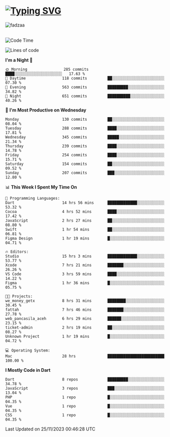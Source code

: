 
<h1 align="left"><a href="https://git.io/typing-svg"><img src="https://readme-typing-svg.demolab.com?font=Fira+Code&pause=1000&color=F7F7F7&random=false&width=600&lines=Hi+%F0%9F%91%8B%2C+I'm+Fattah+Anggit+Al+Dzakwan;Junior+Software+Developer+from+SMK+Raden+Umar+Said" alt="Typing SVG" /></a></h1>


<div align="left" display="flex"> 
  <img src="https://komarev.com/ghpvc/?username=fadzaa&label=Profile%20views&color=0e75b6&style=flat" alt="fadzaa" /> 
</div>

<br/>

<!--START_SECTION:waka-->
![Code Time](http://img.shields.io/badge/Code%20Time-105%20hrs%2041%20mins-blue)

![Lines of code](https://img.shields.io/badge/From%20Hello%20World%20I%27ve%20Written-294.3%20thousand%20lines%20of%20code-blue)

**I'm a Night 🦉** 

```text
🌞 Morning                285 commits         ████░░░░░░░░░░░░░░░░░░░░░   17.63 % 
🌆 Daytime                118 commits         ██░░░░░░░░░░░░░░░░░░░░░░░   07.30 % 
🌃 Evening                563 commits         █████████░░░░░░░░░░░░░░░░   34.82 % 
🌙 Night                  651 commits         ██████████░░░░░░░░░░░░░░░   40.26 % 
```
📅 **I'm Most Productive on Wednesday** 

```text
Monday                   130 commits         ██░░░░░░░░░░░░░░░░░░░░░░░   08.04 % 
Tuesday                  288 commits         ████░░░░░░░░░░░░░░░░░░░░░   17.81 % 
Wednesday                345 commits         █████░░░░░░░░░░░░░░░░░░░░   21.34 % 
Thursday                 239 commits         ████░░░░░░░░░░░░░░░░░░░░░   14.78 % 
Friday                   254 commits         ████░░░░░░░░░░░░░░░░░░░░░   15.71 % 
Saturday                 154 commits         ██░░░░░░░░░░░░░░░░░░░░░░░   09.52 % 
Sunday                   207 commits         ███░░░░░░░░░░░░░░░░░░░░░░   12.80 % 
```


📊 **This Week I Spent My Time On** 

```text
💬 Programming Languages: 
Dart                     14 hrs 56 mins      █████████████░░░░░░░░░░░░   53.32 % 
Cocoa                    4 hrs 52 mins       ████░░░░░░░░░░░░░░░░░░░░░   17.42 % 
JavaScript               2 hrs 27 mins       ██░░░░░░░░░░░░░░░░░░░░░░░   08.80 % 
Swift                    1 hr 54 mins        ██░░░░░░░░░░░░░░░░░░░░░░░   06.81 % 
Figma Design             1 hr 19 mins        █░░░░░░░░░░░░░░░░░░░░░░░░   04.71 % 

🔥 Editors: 
Studio                   15 hrs 3 mins       █████████████░░░░░░░░░░░░   53.77 % 
Xcode                    7 hrs 21 mins       ███████░░░░░░░░░░░░░░░░░░   26.26 % 
VS Code                  3 hrs 59 mins       ████░░░░░░░░░░░░░░░░░░░░░   14.22 % 
Figma                    1 hr 36 mins        █░░░░░░░░░░░░░░░░░░░░░░░░   05.75 % 

🐱‍💻 Projects: 
we_money_getx            8 hrs 31 mins       ████████░░░░░░░░░░░░░░░░░   30.45 % 
fattah                   7 hrs 46 mins       ███████░░░░░░░░░░░░░░░░░░   27.78 % 
web_pancasila_aceh       6 hrs 29 mins       ██████░░░░░░░░░░░░░░░░░░░   23.15 % 
ticket-admin             2 hrs 19 mins       ██░░░░░░░░░░░░░░░░░░░░░░░   08.27 % 
Unknown Project          1 hr 19 mins        █░░░░░░░░░░░░░░░░░░░░░░░░   04.72 % 

💻 Operating System: 
Mac                      28 hrs              █████████████████████████   100.00 % 
```

**I Mostly Code in Dart** 

```text
Dart                     8 repos             █████████░░░░░░░░░░░░░░░░   34.78 % 
JavaScript               3 repos             ███░░░░░░░░░░░░░░░░░░░░░░   13.04 % 
PHP                      1 repo              █░░░░░░░░░░░░░░░░░░░░░░░░   04.35 % 
Vue                      1 repo              █░░░░░░░░░░░░░░░░░░░░░░░░   04.35 % 
CSS                      1 repo              █░░░░░░░░░░░░░░░░░░░░░░░░   04.35 % 
```




 Last Updated on 25/11/2023 00:46:28 UTC
<!--END_SECTION:waka-->
